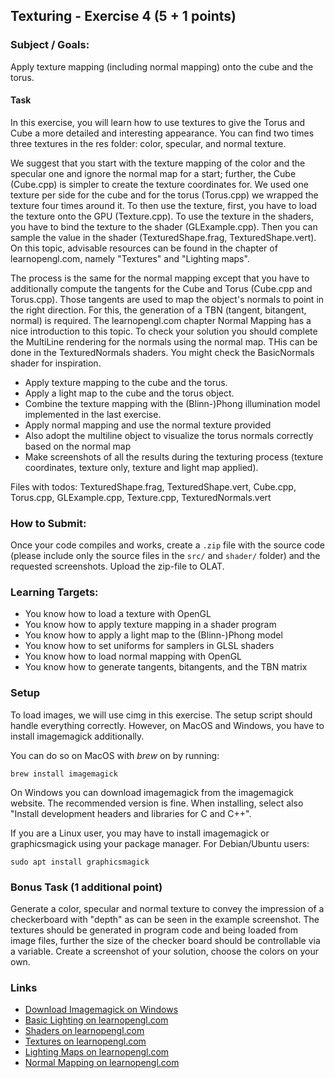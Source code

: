 ## Texturing - Exercise 4 (5 + 1 points)
 
### Subject / Goals:

Apply texture mapping (including normal mapping) onto the cube and the torus.

#### Task

In this exercise, you will learn how to use textures to give the Torus and Cube a more detailed and interesting appearance. You can find two times three textures in the res folder: color, specular, and normal texture.

We suggest that you start with the texture mapping of the color and the specular one and ignore the normal map for a start; further, the Cube (Cube.cpp) is simpler to create the texture coordinates for. We used one texture per side for the cube and for the torus (Torus.cpp) we wrapped the texture four times around it. To then use the texture, first, you have to load the texture onto the GPU (Texture.cpp). To use the texture in the shaders, you have to bind the texture to the shader (GLExample.cpp). Then you can sample the value in the shader (TexturedShape.frag, TexturedShape.vert). On this topic, advisable resources can be found in the chapter of learnopengl.com, namely "Textures" and "Lighting maps".

The process is the same for the normal mapping except that you have to additionally compute the tangents for the Cube and Torus (Cube.cpp and Torus.cpp). Those tangents are used to map the object's normals to point in the right direction. For this, the generation of a TBN (tangent, bitangent, normal) is required. The learnopengl.com chapter Normal Mapping has a nice introduction to this topic. To check your solution you should complete the MultiLine rendering for the normals using the normal map. THis can be done in the TexturedNormals shaders. You might check the BasicNormals shader for inspiration.

- Apply texture mapping to the cube and the torus.
- Apply a light map to the cube and the torus object.
- Combine the texture mapping with the (Blinn-)Phong illumination model implemented in the last exercise.
- Apply normal mapping and use the normal texture provided
- Also adopt the multiline object to visualize the torus normals correctly based on the normal map
- Make screenshots of all the results during the texturing process (texture coordinates, texture only, texture and light map applied).

Files with todos: TexturedShape.frag, TexturedShape.vert, Cube.cpp, Torus.cpp, GLExample.cpp, Texture.cpp, TexturedNormals.vert

### How to Submit:

Once your code compiles and works, create a ```.zip``` file with the source code (please include only the source files in the ```src/``` and ```shader/``` folder) and the requested screenshots. Upload the zip-file to OLAT.

### Learning Targets:

- You know how to load a texture with OpenGL 
- You know how to apply texture mapping in a shader program
- You know how to apply a light map to the (Blinn-)Phong model
- You know how to set uniforms for samplers in GLSL shaders
- You know how to load normal mapping with OpenGL
- You know how to generate tangents, bitangents, and the TBN matrix

### Setup

To load images, we will use cimg in this exercise. The setup script should handle everything correctly. However, on MacOS and Windows, you have to install imagemagick additionally. 

You can do so on MacOS with *brew* on by running: 

	brew install imagemagick

On Windows you can download imagemagick from the imagemagick website. The recommended version is fine. When installing, select also "Install development headers and libraries for C and C++".

If you are a Linux user, you may have to install imagemagick or graphicsmagick using your package manager. For Debian/Ubuntu users:

	sudo apt install graphicsmagick

### Bonus Task (1 additional point)

Generate a color, specular and normal texture to convey the impression of a checkerboard with "depth" as can be seen in the example screenshot. The textures should be generated in program code and being loaded from image files, further the size of the checker board should be controllable via a variable. Create a screenshot of your solution, choose the colors on your own.

### Links

- [Download Imagemagick on Windows](https://imagemagick.org/script/download.php)
- [Basic Lighting on learnopengl.com](https://learnopengl.com/Lighting/Basic-Lighting)
- [Shaders on learnopengl.com](https://learnopengl.com/Getting-started/Shaders)
- [Textures on learnopengl.com](https://learnopengl.com/Getting-started/Textures)
- [Lighting Maps on learnopengl.com](https://learnopengl.com/Lighting/Lighting-maps)
- [Normal Mapping on learnopengl.com](https://learnopengl.com/Advanced-Lighting/Normal-Mapping)
